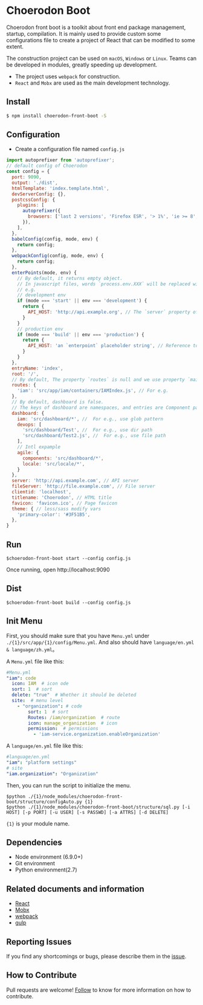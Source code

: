 # Choerodon Boot


Choerodon front boot is a toolkit about front end package management, startup, compilation. It is mainly used to provide custom some configurations file to create a project of React that can be modified to some extent.

The construction project can be used on `macOS`, `Windows` or `Linux`. Teams can be developed in modules, greatly speeding up development.

 * The project uses `webpack` for construction.
 * `React` and `Mobx` are used as the main development technology.

## Install

```bash
$ npm install choerodon-front-boot -S
```

## Configuration

* Create a configuration file named `config.js`

```js
import autoprefixer from 'autoprefixer';
// default config of Choerodon
const config = {
  port: 9090,
  output: './dist',
  htmlTemplate: 'index.template.html',
  devServerConfig: {},
  postcssConfig: {
    plugins: [
      autoprefixer({
        browsers: ['last 2 versions', 'Firefox ESR', '> 1%', 'ie >= 8', 'iOS >= 8', 'Android >= 4'],
      }),
    ],
  },
  babelConfig(config, mode, env) {
    return config;
  },
  webpackConfig(config, mode, env) {
    return config;
  },
  enterPoints(mode, env) {
    // By default, it returns empty object.
    // In javascript files, words `process.env.XXX` will be replaced with the key of returned map object like `XXX` from this function .
    // e.g.
    // development env
    if (mode === 'start' || env === 'development') {
      return {
        API_HOST: 'http://api.example.org', // The `server` property of root config will be overwritten by this.
      }
    }
    // production env
    if (mode === 'build' || env === 'production') {
      return {
        API_HOST: 'an `enterpoint` placeholder string', // Reference to `enterpoint.sh`
      }
    }
  },
  entryName: 'index',
  root: '/',
  // By default, The property `routes` is null and we use property `main` as path of router component and use the last word of property `name` what be split by char `-` as router path in package.json
  routes: {
    'iam': 'src/app/iam/containers/IAMIndex.js', // For e.g.
  }, 
  // By default, dashboard is false.
  // The keys of dashboard are namespaces, and entries are Component paths.
  dashboard: {
    iam: 'src/dashboard/*', //  For e.g., use glob pattern
    devops: [
      'src/dashboard/Test', //  For e.g., use dir path
      'src/dashboard/Test2.js', //  For e.g., use file path
    ],
    // Intl expample
    agile: {
      components: 'src/dashboard/*',
      locale: 'src/locale/*', 
    }
  },
  server: 'http://api.example.com', // API server
  fileServer: 'http://file.example.com', // File server
  clientid: 'localhost',
  titlename: 'Choerodon', // HTML title
  favicon: 'favicon.ico', // Page favicon
  theme: { // less/sass modify vars
    'primary-color': '#3F51B5', 
  },
}
```

## Run

```
$choerodon-front-boot start --config config.js
```

Once running, open http://localhost:9090

## Dist

```
$choerodon-front-boot build --config config.js
```

## Init Menu

First, you should make sure that you have `Menu.yml` under `./{1}/src/app/{1}/config/Menu.yml`. And also should have `language/en.yml & language/zh.yml`。

A `Menu.yml` file like this:

``` yml
#Menu.yml
"iam": code
  icon: IAM  # icon ode
  sort: 1  # sort
  delete: "true"  # Whether it should be deleted
  site:  # menu level
    - "organization": # code
        sort: 1  # sort
        Routes: /iam/organization  # route
        icon: manage_organization  # icon
        permission:  # permissions
          - 'iam-service.organization.enableOrganization' 
```
A `language/en.yml` file like this:

``` yml
#language/en.yml
"iam": "platform settings"
# site
"iam.organization": "Organization"
```

Then, you can run the script to initialize the menu.
```
$python ./{1}/node_modules/choerodon-front-boot/structure/configAuto.py {1}
$python ./{1}/node_modules/choerodon-front-boot/structure/sql.py [-i HOST] [-p PORT] [-u USER] [-s PASSWD] [-a ATTRS] [-d DELETE]
```
`{1}` is your module name.


## Dependencies

 * Node environment (6.9.0+)
 * Git environment
 * Python environment(2.7)

## Related documents and information

* [React](https://reactjs.org)
* [Mobx](https://github.com/mobxjs/mobx)
* [webpack](https://webpack.docschina.org)
* [gulp](https://gulpjs.com)

## Reporting Issues
If you find any shortcomings or bugs, please describe them in the  [issue](https://github.com/choerodon/choerodon/issues/new?template=issue_template.md).

## How to Contribute
Pull requests are welcome! [Follow](https://github.com/choerodon/choerodon/blob/master/CONTRIBUTING.md) to know for more information on how to contribute.
